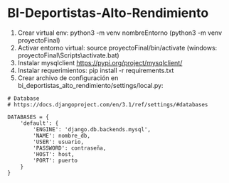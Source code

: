 # BI-Deportistas-Alto-Rendimiento

1. Crear virtual env: python3 -m venv nombreEntorno (python3 -m venv proyectoFinal)
2. Activar entorno virtual: source proyectoFinal/bin/activate (windows: proyectoFinal\Scripts\activate.bat)
3. Instalar mysqlclient https://pypi.org/project/mysqlclient/
4. Instalar requerimientos: pip install -r requirements.txt
5. Crear archivo de configuración en bi_deportistas_alto_rendimiento/settings/local.py:
~~~
# Database
# https://docs.djangoproject.com/en/3.1/ref/settings/#databases

DATABASES = {
    'default': {
        'ENGINE': 'django.db.backends.mysql',
        'NAME': nombre_db,  
        'USER': usuario,  
        'PASSWORD': contraseña,  
        'HOST': host,  
        'PORT': puerto
    }
}
~~~